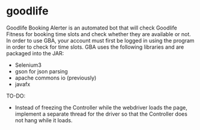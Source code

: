 # goodlife

Goodlife Booking Alerter is an automated bot that will check Goodlife Fitness for booking time slots and check whether they are available or not. 
In order to use GBA, your account must first be logged in using the program in order to check for time slots. GBA uses the following libraries and are packaged into the JAR:

- Selenium3
- gson for json parsing
- apache commons io (previously)
- javafx 

TO-DO:

- Instead of freezing the Controller while the webdriver loads the page, implement a separate thread for the driver so that the Controller does not hang while it loads.
 
